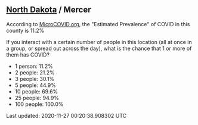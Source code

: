 
## [North Dakota](/united-states/north-dakota) / Mercer

According to [MicroCOVID.org](http://microcovid.org),
the "Estimated Prevalence" of COVID in this county is 11.2%

If you interact with a certain number of people in this location
(all at once in a group, or spread out across the day), what is the chance that
1 or more of them has COVID?

- 1 person: 11.2%
- 2 people: 21.2%
- 3 people: 30.1%
- 5 people: 44.9%
- 10 people: 69.6%
- 25 people: 94.9%
- 100 people: 100.0%

Last updated: 2020-11-27 00:20:38.908302 UTC
